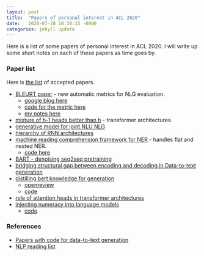 ```yaml
---
layout: post
title:  "Papers of personal interest in ACL 2020"
date:   2020-07-28 18:30:15 -0800
categories: jekyll update
---
```


Here is a list of some papers of personal interest in ACL 2020. I will write up some
short notes on each of these papers as time goes by.

### Paper list
Here is [the list](https://acl2020.org/program/accepted/) of accepted papers.

* [BLEURT paper](https://www.aclweb.org/anthology/2020.acl-main.704/) - new automatic metrics for NLG evaluation.
  * [google blog here](https://ai.googleblog.com/2020/05/evaluating-natural-language-generation.html)
  * [code for the metric here](https://github.com/google-research/bleurt)
  * [my notes here](bleurt.markdown)
* [mixture of h-1 heads better than h](https://www.aclweb.org/anthology/2020.acl-main.587/) - transformer  architectures.
* [generative model for joint NLU NLG](https://www.aclweb.org/anthology/2020.acl-main.163/)
* [hierarchy of RNN architectures](https://www.aclweb.org/anthology/2020.acl-main.43.pdf)
* [machine reading comprehension framework for NER](https://www.aclweb.org/anthology/2020.acl-main.519.pdf) - handles flat and nested NER.
  * [code here](https://github.com/ShannonAI/mrc-for-flat-nested-ner)
* [BART - denoising seq2seq pretraining](https://www.aclweb.org/anthology/2020.acl-main.703/)
* [bridging structural gap between encoding and decoding in Data-to-text generation](https://www.aclweb.org/anthology/2020.acl-main.224/)
* [distilling bert knowledge for generation](https://www.aclweb.org/anthology/2020.acl-main.705.pdf)
  * [openreview](https://openreview.net/forum?id=Bkgz_krKPB)
  * [code](https://github.com/castorini/d-bert)
* [role of attention heads in transformer architectures](https://www.aclweb.org/anthology/2020.acl-main.311/#:~:text=Abstract,is%20unique%20in%20the%20architecture.)
* [injecting numeracy into language models](https://www.aclweb.org/anthology/2020.acl-main.89.pdf)
  * [code](https://github.com/ag1988/injecting_numeracy)

### References
* [Papers with code for data-to-text generation](https://paperswithcode.com/task/data-to-text-generation/codeless)
* [NLP reading list](https://github.com/changwookjun/nlp-paper#probe)

